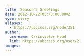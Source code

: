 ```yaml
---
title: Season's Greetings 
date: 2012-10-22T05:43:00.000Z
type: story
aliases:
  - https://ubccsss.org/node/351
author:
  username: Christopher Head
  link: https://ubccsss.org/user/2
images:
---
```


